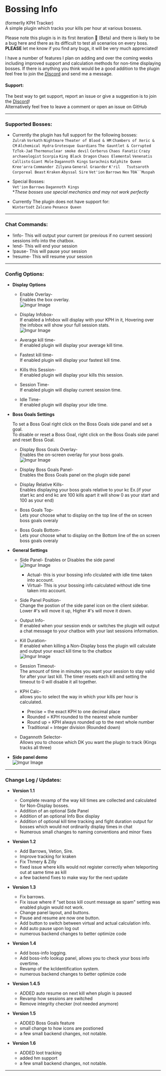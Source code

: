 # Bossing Info  
(formerlly KPH Tracker)  
A simple plugin which tracks your kills per hour at various bossess.  

Please note this plugin is in its first iteration :small_blue_diamond: (Beta) and there is likely to be a bug here and there as its difficult to test all scenarios on every boss. **PLEASE** let me know if you find any bugs, it will be very much appreciated!   

I have a number of features I plan on adding and over the coming weeks including improved support and calculation methods for non-time displaying bosses.  If there is anything you think would be a good addition to the plugin feel free to join the [Discord](https://discord.gg/ATXSsbbXQV) and send me a message.  

#### Support:   
The best way to get support, report an issue or give a suggestion is to join the [Discord](https://discord.gg/ATXSsbbXQV)!  
Alternatively feel free to leave a comment or open an issue on GitHub


-------------------------------------------------------------------------------------------------------------------------------------------------------------------------------

### **__Supported Bosses:__**                                                                                                                                                                                                                                                                                                   
- Currently the plugin has full support for the following bosses:  
  `Zulrah`   `Vorkath`   `Nightmare`   `Theater of Blood & HM`   `Chambers of Xeric & CM`   `Alchemical Hydra`   `Grotesque Guardians`   `The Gauntlet & Corrupted`   `TzTok-Jad`    `Thermonuclear smoke devil`  `Cerberus`   `Chaos Fanatic`   `Crazy archaeologist`   `Scorpia`   `King Black Dragon`  `Chaos Elemental`  `Venenatis`   `Callisto`  `Giant Mole`   `Dagannoth Kings`   `Sarachnis`   `Kalphite Queen`   `Kree'arra`   `Commander Zilyana`   `General Graardor`   `K'ril   Tsutsaroth`   `Corporeal Beast` `Kraken`  `Abyssal Sire`  `Vet'ion`  `Barrows` `Nex` `TOA``Muspah`
  
- Special Bosses:  
  `Vet'ion`  `Barrows`  `Dagannoth Kings`  
     **These bosses use special mechanics and may not work perfectly*  
       
- Currently The plugin does not have support for:  
 `Wintertodt`   `Zalcano`   `Penance Queen`
 
 -------------------------------------------------------------------------------------------------------------------------------------------------------------------------------

### Chat Commands:
- !info- This will output your current (or previous if no current session) sessions info into the chatbox.  
- !end- This will end your session  
- !pause- This will pause your session  
- !resume- This will resume your session


-------------------------------------------------------------------------------------------------------------------------------------------------------------------------------

### Config Options:

- **Display Options**

  - Enable Overlay-   
  Enables the box overlay.                                          
  ![Imgur Image](https://i.imgur.com/L3oqkuw.png)
  
  - Display Infobox-   
  If enabled a Infobox will display with your KPH in it, Hovering over the infobox will show your full session stats.  
  ![Imgur Image](https://i.imgur.com/3GEBNXG.png)

  - Average kill time-  
  If enabled plugin will display your average kill time.
  
  - Fastest kill time-  
  If enabled plugin will display your fastest kill time.
  
  - Kills this Session-  
  If enabled plugin will display your kills this session.

  - Session Time-  
  If enabled plugin will display current session time.
  
  - Idle Time-  
  If enabled plugin will display your idle time.  
  
  
- **Boss Goals Settings**

  To set a Boss Goal right click on the Boss Goals side panel and set a goal.  
  To disable or reset a Boss Goal, right click on the Boss Goals side panel and reset Boss Goal.

  - Display Boss Goals Overlay-  
  Enables the on-screen overlay for your boss goals.                                         
  ![Imgur Image](https://i.imgur.com/y360q7x.png)
  
  - Display Boss Goals Panel-  
  Enables the Boss Goals panel on the plugin side panel  
  
  - Display Relative Kills-  
  Enables displaying your boss goals relative to your kc Ex.(if your start kc and end kc are 100 kills apart it will show 0 as your start and 100 as your end)  
  
  - Boss Goals Top-  
  Lets your choose what to display on the top line of the on screen boss goals overaly    

  - Boss Goals Bottom-  
  Lets your choose what to display on the Bottom line of the on screen boss goals overaly  

    

- **General Settings**

  - Side Panel-
  Enables or Disables the side panel   
  ![Imgur Image](https://i.imgur.com/bsBkNXQ.png)
    - Actual-
    this is your bossing info clculated with idle time taken into account.
    - Virtual-
    This is your bossing info calculated without idle time taken into account.
  
   - Side Panel Position-   
  Change the postion of the side panel icon on the client sidebar. Lower #'s will move it up, Higher #'s will move it down.  

  - Output Info-   
  If enabled when your session ends or switches the plugin will output a chat message to your chatbox with your last sessions information.  
  
  - Kill Duration-  
  If enabled when killing a Non-Display boss the plugin will calculate and output your exact kill time to the chatbox  
  ![Imgur Image](https://i.imgur.com/KXmGvnw.png)

  - Session Timeout-   
  The amount of time in minutes you want your session to stay valid for after your last kill. The timer resets each kill and setting the timeout to 0 will disable it all      together.

  - KPH Calc-   
  allows you to select the way in which your kills per hour is calculated.  

    - Precise = the exact KPH to one decimal place
    - Rounded = KPH rounded to the nearest whole number
    - Round up = KPH always rounded up to the next whole number  
    - Traditional = Integer division (Rounded down)


  - Dagannoth Selector-   
  Allows you to choose which DK you want the plugin to track (Kings tracks all three) 
  
  
- **Side panel demo**  
![Imgur Image](https://media1.giphy.com/media/q3mUNz44d2CS63EzmG/giphy.gif)







-------------------------------------------------------------------------------------------------------------------------------------------------------------------------------


### Change Log / Updates:  
- **Version 1.1**   
    - Complete revamp of the way kill times are collected and calculated for Non-Display bosses.  
    - Addition of an optional Side Panel  
    - Addition of an optional Info Box display  
    - Addition of optional kill time tracking and fight duration output for bosses which would not ordinarily display times in chat  
    - Numerous small changes to naming conventions and minor fixes
    
- **Version 1.2**   
    - Add Barrows, Vetion, Sire.
    - Improve tracking for kraken
    - Fix Thmery & Zilly
    - fixed issue where kills would not register correctly when teleporting out at same time as kill
    - a few backend fixes to make way for the next update
    
- **Version 1.3**   
    - Fix barrows.
    - Fix issue where if "set boss kill count message as spam" setting was enabled plugin would not work.
    - Change panel layout, and buttons. 
    - Pause and resume are now one button.
    - Add button to switch between virtual and actual calculation info.
    - Add auto pause upon log out
    - numerous backend changes to better optimize code 
    
- **Version 1.4**   
    - Add boss-info logging.
    - Add boss-info lookup panel, allows you to check your boss info overtime.
    - Revamp of the kcIdentification system. 
    - numerous backend changes to better optimize code 
    
- **Version 1.4.5**   
    - ADDED auto resume on next kill when plugin is paused
    - Revamp how sessions are switched
    - Remove integrity checker (not needed anymore)
    
- **Version 1.5**   
    - ADDED Boss Goals feature
    - small change to how icons are postioned
    - a few small backend changes, not notable.
 
 - **Version 1.6**   
    - ADDED loot tracking
    - added hm support
    - a few small backend changes, not notable.     

-----------------------------------------------------------------------------------------------------------------------------------------------------------------------
